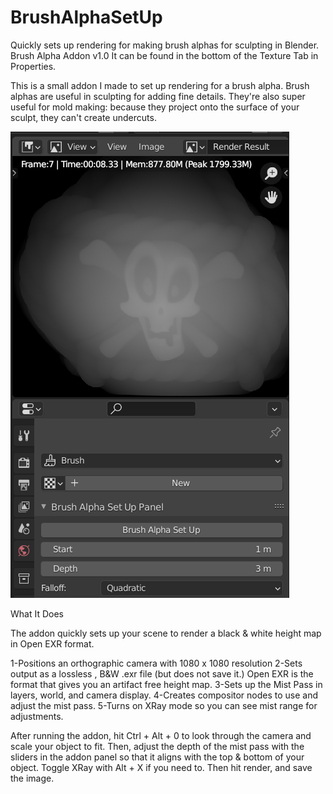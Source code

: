 # BrushAlphaSetUp
Quickly sets up rendering for making brush alphas for sculpting in Blender.
Brush Alpha Addon v1.0 It can be found in the bottom of the Texture Tab in Properties.

This is a small addon I made to set up rendering for a brush alpha. 
Brush alphas are useful in sculpting for adding fine details. 
They're also super useful for mold making: because they project onto the 
surface of your sculpt, they can't create undercuts.

<img src="https://github.com/lostidols/BrushAlphaSetUp/blob/main/BASetup.png">

What It Does

The addon quickly sets up your scene to render a black & white height map in 
Open EXR format. 

1-Positions an orthographic camera with 1080 x 1080 resolution
2-Sets output as a lossless , B&W .exr file (but does not save it.) Open EXR 
  is the format that gives you an artifact free height map.
3-Sets up the Mist Pass in layers, world, and camera display.
4-Creates compositor nodes to use and adjust the mist pass.
5-Turns on XRay mode so you can see mist range for adjustments.

After running the addon, hit Ctrl + Alt + 0 to look through the camera and 
scale your object to fit. Then, adjust the depth of the mist pass with the 
sliders in the addon panel so that it aligns with the top & bottom of your object. 
Toggle XRay with Alt + X if you need to. Then hit render, and save the image.
